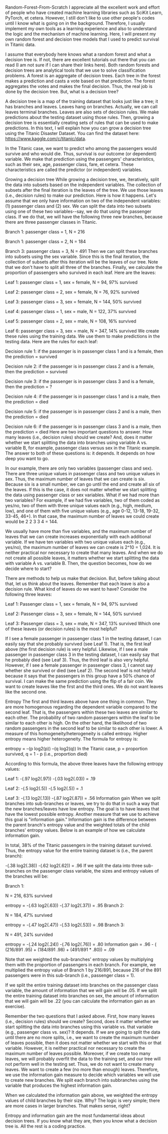 Random-Forest-From-Scratch
I appreciate all the excellent work and effort of people who have created machine learning libraries such as SciKit Learn, PyTorch, et cetera. However, I still don't like to use other people's codes until I know what is going on in the background. Therefore, I usually implement my own tools as a learning experience and also to understand the logic and the mechanism of machine learning. Here, I will present my own random forest and decision tree models that I used to predict survival in Titanic data.

I assume that everybody here knows what a random forest and what a decision tree is. If not, there are excellent tutorials out there that you can read (I am not sure if I can share their links here). Both random forests and decision trees are analytical tools that we use to solve classification problems. A forest is an aggregate of decision trees. Each tree in the forest makes a prediction and casts a vote based on that prediction. The forest aggregates the votes and makes the final decision. Thus, the real job is done by the decision tree. But, what is a decision tree?

A decision tree is a map of the training dataset that looks just like a tree; it has branches and leaves. Leaves hang on branches. Actually, we can call leaves terminal branches. Leaves are also sets of decision rules. We make predictions about the testing dataset using those rules. Then, growing a decision tree is essentially creating sets of rules that can be used to make predictions. In this text, I will explain how you can grow a decision tree using the Titanic Disaster Dataset. You can find the dataset here: https://www.kaggle.com/c/titanic/data.

In the Titanic case, we want to predict who among the passengers would survive and who would die. Thus, survival is our outcome (or dependent) variable. We make that prediction using the passengers' characteristics, such as their sex, age, passenger class, fare, et cetera. These characteristics are called the predictor (or independent) variables.

Growing a decision tree
While growing a decision tree, we, iteratively, split the data into subsets based on the independent variables. The collection of subsets after the final iteration is the leaves of the tree. We use those leaves (i.e., decision rules) to make our prediction. Here is how it happens. Let's assume that we only have information on two of the independent variables: (1) passenger class and (2) sex. We can split the data into two subsets using one of these two variables--say, we do that using the passenger class. If we do that, we will have the following three new branches, because there are three passenger classes in Titanic.

Branch 1: passenger class = 1, N = 216

Branch 1: passenger class = 2, N = 184

Branch 3: passenger class = 3, N = 491
Then we can split these branches into subsets using the sex variable. Since this is the final iteration, the collection of subsets after this iteration will be the leaves of our tree. Note that we don't have to split all three of the branches. Finally, we calculate the proportion of passengers who survived in each leaf. Here are the leaves:

Leaf 1: passenger class = 1, sex = female, N = 94, 97% survived

Leaf 2: passenger class = 2, sex = female, N = 76, 92% survived

Leaf 3: passenger class = 3, sex = female, N = 144, 50% survived

Leaf 4: passenger class = 1, sex = male, N = 122, 37% survived

Leaf 5: passenger class = 2, sex = male, N = 108, 16% survived

Leaf 6: passenger class = 3, sex = male, N = 347, 14% survived
We create these rules using the training data. We use them to make predictions in the testing data. Here are the rules for each leaf:

Decision rule 1: if the passenger is in passenger class 1 and is a female, then the prediction = survived

Decision rule 2: if the passenger is in passenger class 2 and is a female, then the prediction = survived

Decision rule 3: if the passenger is in passenger class 3 and is a female, then the prediction = ?

Decision rule 4: if the passenger is in passenger class 1 and is a male, then the prediction = died

Decision rule 5: if the passenger is in passenger class 2 and is a male, then the prediction = died

Decision rule 6: if the passenger is in passenger class 3 and is a male, then the prediction = died
Here are two important questions to answer. How many leaves (i.e., decision rules) should we create? And, does it matter whether we start splitting the data into branches using variable A vs. variable B, for example, passenger class versus sex in the Titanic example. The answer to both of these questions is: it depends. It depends on how deep you want to go.

In our example, there are only two variables (passenger class and sex). There are three unique values in passenger class and two unique values in sex. Thus, the maximum number of leaves that we can create is six. Because six is a small number, we can go until the end and create all six of the leaves. If this is the case, it does not matter whether we start splitting the data using passenger class or sex variables. What if we had more than two variables? For example, if we had five variables, two of them coded as yes/no, two of them with three unique values each (e.g., high, medium, low), and one of them with five unique values (e.g., age 0-12, 13-18, 19-32, 33-45, 46+). In that case, the maximum number of leaves we could create would be 2 2 3 3 4 = 144.

We usually have more than five variables, and the maximum number of leaves that we can create increases exponentially with each additional variable. If we have ten variables with two unique values each (e.g., yes/no), the maximum number of leaves we can create is 2^10 = 1,024. It is neither practical nor necessary to create that many leaves. And when we do not create all possible leaves, it matters whether we start splitting the data with variable A vs. variable B. Then, the question becomes, how do we decide where to start?

There are methods to help us make that decision. But, before talking about that, let us think about the leaves. Remember that each leave is also a decision rule. What kind of leaves do we want to have? Consider the following three leaves:

Leaf 1: Passenger class = 1, sex = female, N = 94, 97% survived

Leaf 2: Passenger class = 3, sex = female, N = 144, 50% survived

Leaf 3: Passenger class = 3, sex = male, N = 347, 13% survived
Which one of these leaves (or decision rules) is the most helpful?

If I see a female passenger in passenger class 1 in the testing dataset, I can easily say that she probably survived (see Leaf 1). That is, the first leaf above (the first decision rule) is very helpful. Likewise, if I see a male passenger in passenger class 3 in the testing dataset, I can easily say that he probably died (see Leaf 3). Thus, the third leaf is also very helpful. However, if I see a female passenger in passenger class 3, I cannot say whether she survived or died (see Leaf 2). The second leaf is not helpful because it says that the passengers in this group have a 50% chance of survival. I can make the same prediction using the flip of a fair coin. We want to create leaves like the first and the third ones. We do not want leaves like the second one.

Entropy
The first and third leaves above have one thing in common. They are more homogenous regarding the dependent variable compared to the second leaf. That is, the passengers within these two leaves are similar to each other. The probability of two random passengers within the leaf to be similar to each other is high. On the other hand, the likelihood of two random passengers in the second leaf to be similar to each other is lower. A measure of this homogeneity/heterogeneity is called entropy. Higher entropy means higher heterogeneity. The formula for entropy is:

entropy = –(p log2(p)) –(q log2(q))
In the Titanic case, p = proportion survived, q = 1 - p (i.e., proportion died)

According to this formula, the above three leaves have the following entropy values:

Leaf 1: -(.97 log2(.97)) -(.03 log2(.03)) = .19

Leaf 2: -(.5 log2(.5)) -(.5 log2(.5)) = .1

Leaf 3: -(.13 log2(.13)) -(.87 log2(.87)) = .56
Information gain
When we split branches into sub-branches or leaves, we try to do that in such a way that the new branches/leaves have low entropy. The goal is to have leaves that have the lowest possible entropy. Another measure that we use to achieve this goal is "information gain." Information gain is the difference between the parent branch's entropy value and the weighted totals of the child branches' entropy values. Below is an example of how we calculate information gain.

In total, 38% of the Titanic passengers in the training dataset survived. Thus, the entropy value for the entire training dataset is (i.e., the parent branch):

-(.38 log2(.38)) -(.62 log2(.62)) = .96
If we split the data into three sub-branches on the passenger class variable, the sizes and entropy values of the branches will be:

Branch 1:

N = 216, 63% survived

entropy = -(.63 log2(.63)) -(.37 log2(.37)) = .95
Branch 2:

N = 184, 47% survived

entropy = -(.47 log2(.47)) -(.53 log2(.53)) = .98
Branch 3:

N = 491, 24% survided

entropy = -(.24 log2(.24)) -(.76 log2(.76)) = .80
Information gain = .96 - ( (216/891 .95) + (184/891 .98) + (491/891 * .80)) = .09

Note that we weighted the sub-branches' entropy values by multiplying them with the proportion of passengers in each branch. For example, we multiplied the entropy value of Branch 1 by 216/891, because 216 of the 891 passengers were in this sub-branch (i.e., passenger class = 1).

If we split the entire training dataset into branches on the passenger class variable, the amount of information that we will gain will be .05. If we split the entire training dataset into branches on sex, the amount of information that we will gain will be .22 (you can calculate the information gain as an exercise).

Remember the two questions that I asked above. First, how many leaves (i.e., decision rules) should we create? Second, does it matter whether we start splitting the data into branches using this variable vs. that variable (e.g., passenger class vs. sex)? It depends. If we are going to split the data until there are no more splits, i.e., we want to create the maximum number of leaves possible, then it does not matter whether we start with this or that variable. However, it is neither practical nor necessary to create the maximum number of leaves possible. Moreover, if we create too many leaves, we will probably overfit the data to the training set, and our tree will not perform well in the testing set. Thus, we do not want to create many leaves. We want to create a few (no more than enough) leaves. Therefore, we use the information gain measure to decide which variables we will use to create new branches. We split each branch into subbranches using the variable that produces the highest information gain.

When we calculated the information gain above, we weighted the entropy values of child branches by their size. Why? The logic is very simple; there are more cases in larger branches. That makes sense, right?

Entropy and information gain are the most fundamental ideas about decision trees. If you know what they are, then you know what a decision tree is. All the rest is a coding practice.
